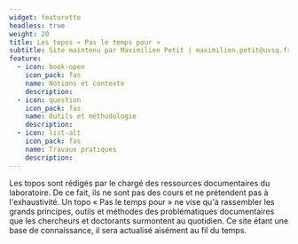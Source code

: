 ```yaml
---
widget: featurette
headless: true
weight: 20
title: Les topos « Pas le temps pour »
subtitle: Site maintenu par Maximilien Petit | maximilien.petit@uvsq.fr | 01 39 25 56 32 | Laboratoire Centre d'Histoire Culturelle des Sociétés Contemporaines
feature:
  - icon: book-open
    icon_pack: fas
    name: Notions et contexte
    description:
  - icon: question
    icon_pack: fas
    name: Outils et méthodologie
    description:
  - icon: list-alt
    icon_pack: fas
    name: Travaux pratiques
    description:
---
```


Les topos sont rédigés par le chargé des ressources documentaires du laboratoire. De ce fait, ils ne sont pas des cours et ne prétendent pas à l'exhaustivité. Un topo « Pas le temps pour » ne vise qu'à rassembler les grands principes, outils et méthodes des problématiques documentaires que les chercheurs et doctorants surmontent au quotidien.  Ce site étant une base de connaissance, il sera actualisé aisément au fil du temps.
